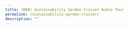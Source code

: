 ```yaml
---
title: (NEW) Sustainability Garden Cruiser Audio Tour
permalink: /sustainability-garden-cruiser/
description: ""
---
```

